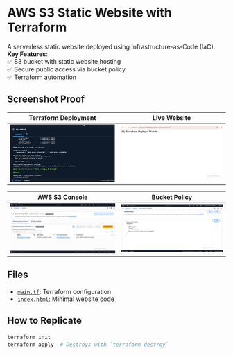 # AWS S3 Static Website with Terraform

A serverless static website deployed using Infrastructure-as-Code (IaC).  
**Key Features**:  
✅ S3 bucket with static website hosting  
✅ Secure public access via bucket policy  
✅ Terraform automation  

## Screenshot Proof  
| Terraform Deployment | Live Website |  
|----------------------|--------------|  
| ![Terminal Output](Screenshots/terminal-apply.png) | ![Website](Screenshots/website-live.png) |  

| AWS S3 Console | Bucket Policy |  
|----------------|---------------|  
| ![S3 Console](Screenshots/s3-console.png) | ![Policy](Screenshots/bucket-policy.png) |  

## Files  
- [`main.tf`](main.tf): Terraform configuration  
- [`index.html`](index.html): Minimal website code  

## How to Replicate  
```bash
terraform init  
terraform apply  # Destroys with `terraform destroy`  
